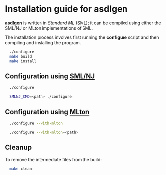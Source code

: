 # Installation guide for asdlgen

**asdlgen** is written in *Standard ML* (SML); it can be compiled using either
the SML/NJ or MLton implementations of SML.

The installation process involves first running the **configure** script
and then compiling and installing the program.

```sh
  ./configure
  make build
  make install
```

## Configuration using [SML/NJ](smlnj.org)

```sh
  ./configure
```

```sh
  SMLNJ_CMD=<path> ./configure
```

## Configuration using [MLton](mlton.org)

```sh
  ./configure --with-mlton
```

```sh
  ./configure --with-mlton=<path>
```

## Cleanup

To remove the intermediate files from the build:

```sh
  make clean
```